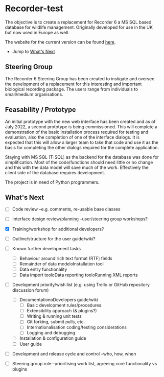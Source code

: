 # Recorder-test
The objective is to create a replacement for Recorder 6 a MS SQL based database for wildlife management. Originally developed for use in the UK but now used in Europe as well.

The website for the current version can be found [here](http://www.recorder6.info).

* Jump to [What's Next](https://github.com/Juncus/Recorder-test/edit/main/README.md#whats-next)

## Steering Group
The Recorder 6 Steering Group has been created to instigate and oversee the development of a replacement for this interesting and important biological recording package. The users range from individuals to small/medium organisations.

## Feasability / Prototype
An initial prototype with the new web interface has been created and as of July 2022, a second prototype is being commissioned. This will complete a demonstration of the basic installation process required for testing and evaluation, also the completion of one of the interface dialogs. It is expected that this will allow a larger team to take that code and use it as the basis for completing the other dialogs required for the complete application.

Staying with MS SQL (T-SQL) as the backend for the database was done for simplification. Most of the code/functions should need little or no change and this with the data model will save much of the work. Effectively the client side of the database requires development.

The project is in need of Python programmers.


## What's Next
* [ ] Code review –e.g. comments, re-usable base classes
* [ ] Interface design review/planning –user/steering group workshops?
* [x] Training/workshop for additional developers?
* [ ] Outline/structure for the user guide/wiki?
* [ ] Known further development tasks
   * [ ] Behaviour around rich text format (RTF) fields
   * [ ] Remainder of data modeloInstallation tool
   * [ ] Data entry functionality
   * [ ] Data import tooloData reporting tooloRunning XML reports
* [ ] Development priority/wish list (e.g. using Trello or GitHub repository discussion forum)
   * [ ] DocumentationoDevelopers guide/wiki
      * [ ] Basic development rules/procedures
      * [ ] Extensibility approach (& plugins?)
      * [ ] Writing & running unit tests
      * [ ] Git forking, submit pulls, etc.
      * [ ] Internationalisation coding/testing considerations
      * [ ] Logging and debugging
   * [ ] Installation & configuration guide
   * [ ] User guide
* [ ] Development and release cycle and control –who, how, when
* [ ] Steering group role –prioritising work list, agreeing core functionality vs plugins

